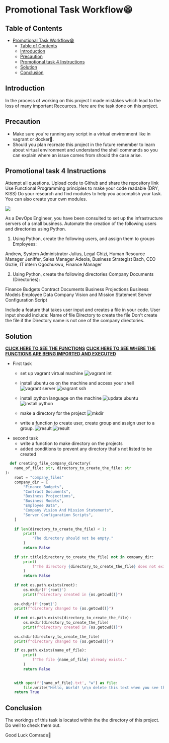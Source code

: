 # Promotional Task Workflow😁

## Table of Contents

- [Promotional Task Workflow😁](#promotional-task-workflow)
  - [Table of Contents](#table-of-contents)
  - [Introduction](#introduction)
  - [Precaution](#precaution)
  - [Promotional task 4 Instructions](#promotional-task-4-instructions)
  - [Solution](#solution)
  - [Conclusion](#conclusion)


## Introduction

In the process of working on this project I made mistakes which lead to the loss of many important Recources.
Here are the task done on this project.

## Precaution

- Make sure you're running any script in a virtual environment like in vagrant or docker🥴.
- Should you plan recreate this project in the future remember to learn about virtual environment and understand the shell commands so you can explain where an issue comes from should the case arise.

## Promotional task 4 Instructions

Attempt all questions. Upload code to Github and share the repository link
Use Functional Programming principles to make your code readable (DRY, KISS)
Do your research and find modules to help you accomplish your task. You can also create your own modules.

![](assets/unnamed.png)

As a DevOps Engineer, you have been consulted to set up the infrastructure servers of a small business. Automate the creation of the following users and directories using Python.

1. Using Python, create the following users, and assign them to groups
Employees:

Andrew, System Administrator
Julius, Legal
Chizi, Human Resource Manager
Jeniffer, Sales Manager
Adeola, Business Strategist
Bach, CEO
Gozie, IT intern
Ogochukwu, Finance Manager

2. Using Python, create the following directories
Company Documents (Directories):

Finance Budgets
Contract Documents
Business Projections
Business Models
Employee Data
Company Vision and Mission Statement
Server Configuration Script

Include a feature that takes user input and creates a file in your code. User input should include:
Name of file
Directory to create the file
Don't create the file if the Directory name is not one of the company directories.

## Solution

[**CLICK HERE TO SEE THE FUNCTIONS**](functions.py)
[**CLICK HERE TO SEE WHERE THE FUNCTIONS ARE BEING IMPORTED AND EXECUTED**](index.py)

- First task
  - set up vagrant virtual machine
    ![vagrant int](assets/vagrant_init.png)

  - install ubuntu os on the machine and access your shell
    ![vagrant server](assets/run_ubuntu_server.png)
    ![vagrant ssh](assets/vagrant_ssh.png)

  - install python language on the machine
    ![update ubuntu](assets/update_ubuntu.png)
    ![install python](assets/install_python.png)
  - make a directory for the project
    ![mkdir](assets/mkdir.png)
  - write a function to create user, create group and assign user to a group.
    ![result](assets/result.png)
    ![result](assets/result-2.png)
- second task
  - write a function to make directory on the projects
  - added conditions to prevent any directory that's not listed to be created
  
```py
  def creating_file_company_directory(
    name_of_file: str, directory_to_create_the_file: str
):
    root = "company_files" 
    company_dir = [
        "Finance Budgets",
        "Contract Documents",
        "Business Projections",
        "Business Models",
        "Employee Data",
        "Company Vision And Mission Statements",
        "Server Configuration Scripts",
    ]
    
    if len(directory_to_create_the_file) < 1:
        print(
            "The directory should not be empty."
        )
        return False
    
    if str.title(directory_to_create_the_file) not in company_dir:
        print(
            f"The directory {directory_to_create_the_file} does not exist"
        )
        return False
    
    if not os.path.exists(root):
        os.mkdir(f'{root}')
        print(f"directory created in {os.getcwd()}")
        
    os.chdir(f'{root}')
    print(f"directory changed to {os.getcwd()}")
    
    if not os.path.exists(directory_to_create_the_file):
        os.mkdir(directory_to_create_the_file)
        print(f"directory created in {os.getcwd()}")
    
    os.chdir(directory_to_create_the_file)
    print(f"directory changed to {os.getcwd()}")

    if os.path.exists(name_of_file):
        print(
            f"The file {name_of_file} already exists."
        )
        return False
    

    with open(f'{name_of_file}.txt', "w") as file:
        file.write("Hello, World! \n\n delete this text when you see this")
    return True
  ```
  
## Conclusion

The workings of this task is located within the the directory of this project. Do well to check them out.

Good Luck Comrade🫡